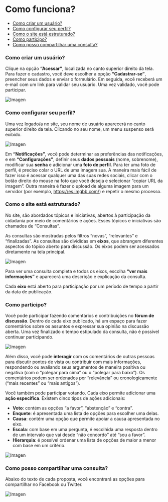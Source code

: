 # Como funciona?

* [Como criar um usuário?](#crear-usuario)
* [Como configurar seu perfil?](#configurar-perfil)
* [Como o site está estruturado?](#estructura-del-sitio)
* [Como participo?](#participacion)
* [Como posso compartilhar uma consulta?](#compartir-consulta)

### Como criar um usuário? <a name="crear-usuario"></a>
Clique na opção **“Acessar”**, localizada no canto superior direito da tela. Para fazer o cadastro, você deve escolher a opção **“Cadastrar-se”**, preencher seus dados e enviar o formulário. Em seguida, você receberá um e-mail com um link para validar seu usuário. Uma vez validado, você pode participar.

![Imagen](/ext/lib/site/help/register-pt.png)

### Como configurar seu perfil? <a name="configurar-perfil"></a>
Uma vez logado/a no site, seu nome de usuário aparecerá no canto superior direito da tela. Clicando no seu nome, um menu suspenso será exibido.

![Imagen](/ext/lib/site/help/user-menu-pt.png)   

Em **“Notificações”**, você pode determinar as preferências das notificações, e em **“Configurações”**, definir seus __dados pessoais__ (nome, sobrenome), modificar sua __senha__ e adicionar uma __foto de perfil__. Para ter uma foto de perfil, é preciso colar o URL de uma imagem sua. A maneira mais fácil de fazer isso é acessar qualquer uma das suas redes sociais, clicar com o botão direito do mouse na foto que você deseja e selecionar “copiar URL da imagem”. Outra maneira é fazer o upload de alguma imagem para um servidor (por exemplo, <a target="XXXXXXXXXXXXXASDSADSADDSA_blank" href="https://es.imgbb.com/">https://es.imgbb.com/</a>) e repetir o mesmo processo.

### Como o site está estruturado? <a name="estructura-del-sitio"></a>
No site, são abordados tópicos e iniciativas, abertos à participação da cidadania por meio de comentários e ações. Esses tópicos e iniciativas são chamados de “Consultas”.

As consultas são mostradas pelos filtros “novas”, “relevantes” e “finalizadas”. As consultas são divididas em **eixos**, que abrangem diferentes aspectos do tópico aberto para discussão. Os eixos podem ser acessados diretamente na tela principal.

![Imagen](/ext/lib/site/help/consulta-topics-pt.png)

Para ver uma consulta completa e todos os eixos, escolha **“ver mais informações”** e aparecerá uma descrição e explicação da consulta.

Cada **eixo** está aberto para participação por um período de tempo a partir da data de publicação.

### Como participo? <a name="participacion"></a>

Você pode participar fazendo comentários e contribuições no **fórum de discussão**. Dentro de cada eixo publicado, há um espaço para fazer comentários sobre os assuntos e expressar sua opinião na discussão aberta. Uma vez finalizado o tempo estipulado da consulta, não é possível continuar participando.

![Imagen](/ext/lib/site/help/comentarios-pt.png)

Além disso, você pode **interagir** com os comentários de outras pessoas para discutir pontos de vista ou contribuir com mais informações, respondendo ou avaliando seus argumentos de maneira positiva ou negativa (com o “polegar para cima” ou o “polegar para baixo”). Os comentários podem ser ordenados por “relevância” ou cronologicamente (“mais recentes” ou “mais antigos”).

Você também pode participar votando. Cada eixo permite adicionar uma **ação específica**. Existem cinco tipos de ações adicionais:

 - **Voto**: contém as opções “a favor”, “abstenção” e “contra”.
 - **Enquete**: é apresentada uma lista de opções para escolher uma delas.
 - **Causa**: contém uma opção que permite apoiar a causa apresentada no eixo.
 - **Escala**: com base em uma pergunta, é escolhida uma resposta dentro de um intervalo que vai desde “não concordo” até “sou a favor”.
 - **Hierarquia**: é possível ordenar uma lista de opções de maior a menor com base em um critério.

![Imagen](/ext/lib/site/help/accion-voto-pt.png)

### Como posso compartilhar uma consulta? <a name="compartir-consulta"></a>
Abaixo do texto de cada proposta, você encontrará as opções para compartilhar no Facebook ou Twitter.

![Imagen](/ext/lib/site/help/share-topic-pt.png)
